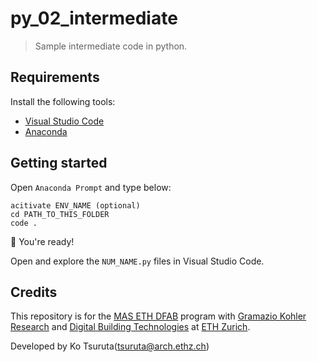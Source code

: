# py_02_intermediate

> Sample intermediate code in python.

## Requirements

Install the following tools:

- [Visual Studio Code](https://code.visualstudio.com/)
- [Anaconda](https://www.anaconda.com/products/individual)

## Getting started

Open `Anaconda Prompt` and type below:

    acitivate ENV_NAME (optional)
    cd PATH_TO_THIS_FOLDER
    code .


🚀 You're ready! 

Open and explore the `NUM_NAME.py` files in Visual Studio Code.


## Credits

This repository is for the [MAS ETH DFAB](https://www.masdfab.com/) program with [Gramazio Kohler Research](https://gramaziokohler.arch.ethz.ch/) and [Digital Building Technologies](https://dbt.arch.ethz.ch/) at [ETH Zurich](https://ethz.ch/en.html).

Developed by Ko Tsuruta(<tsuruta@arch.ethz.ch>)
